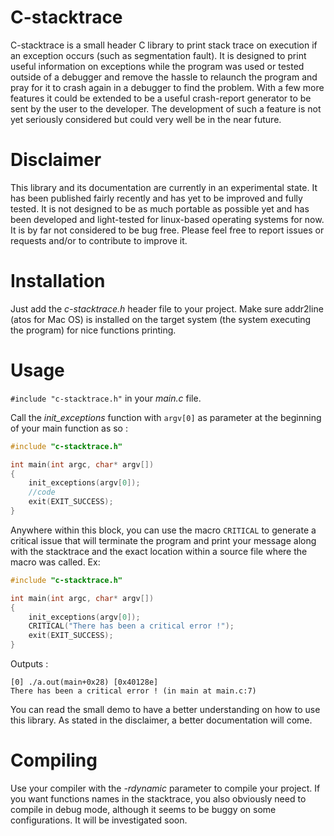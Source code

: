 # C-stacktrace
C-stacktrace is a small header C library to print stack trace on execution if an exception occurs (such as segmentation fault). It is designed to print useful information on exceptions while the program was used or tested outside of a debugger and remove the hassle to relaunch the program and pray for it to crash again in a debugger to find the problem. With a few more features it could be extended to be a useful crash-report generator to be sent by the user to the developer. The development of such a feature is not yet seriously considered but could very well be in the near future.

# Disclaimer

This library and its documentation are currently in an experimental state. It has been published fairly recently and has yet to be improved and fully tested. It is not designed to be as much portable as possible yet and has been developed and light-tested for linux-based operating systems for now. It is by far not considered to be bug free. Please feel free to report issues or requests and/or to contribute to improve it.

# Installation
Just add the *c-stacktrace.h* header file to your project.
Make sure addr2line (atos for Mac OS) is installed on the target system (the system executing the program) for nice functions printing.

# Usage

`#include "c-stacktrace.h"` in your *main.c* file.

Call the *init_exceptions* function with `argv[0]` as parameter at the beginning of your main function as so :

```c
#include "c-stacktrace.h"

int main(int argc, char* argv[])
{
	init_exceptions(argv[0]);
	//code
	exit(EXIT_SUCCESS);
}
```

Anywhere within this block, you can use the macro `CRITICAL` to generate a critical issue that will terminate the program and print your message along with the stacktrace and the exact location within a source file where the macro was called.
Ex:
```c
#include "c-stacktrace.h"

int main(int argc, char* argv[])
{
	init_exceptions(argv[0]);
	CRITICAL("There has been a critical error !");
	exit(EXIT_SUCCESS);
}
```
Outputs :

```
[0] ./a.out(main+0x28) [0x40128e]
There has been a critical error ! (in main at main.c:7)
```

You can read the small demo to have a better understanding on how to use this library. As stated in the disclaimer, a better documentation will come.

# Compiling

Use your compiler with the *-rdynamic* parameter to compile your project. If you want functions names in the stacktrace, you also obviously need to compile in debug mode, although it seems to be buggy on some configurations. It will be investigated soon.
